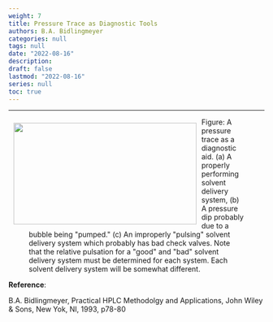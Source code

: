 ```yaml
---
weight: 7
title: Pressure Trace as Diagnostic Tools
authors: B.A. Bidlingmeyer
categories: null
tags: null
date: "2022-08-16"
description:  
draft: false
lastmod: "2022-08-16"
series: null
toc: true
---
```




<!--more-->
---

<div class = "row">
<img width ="360" height= "200" src = "/docs/images/Screenshot 2022-08-16 215134.png" style ="float: left" HSPACE="10" VSPACE="10"/>
<figure>
Figure: A pressure trace as a diagnostic aid. (a) A properly performing solvent delivery system, (b) A pressure dip probably due to a bubble being "pumped." (c) An improperly "pulsing" solvent delivery system which probably has bad check valves. Note that the relative pulsation for a "good" and "bad" solvent delivery system must be determined for each system. Each solvent delivery system will be somewhat different.
</figure>
</div>

**Reference**:

B.A. Bidlingmeyer, Practical HPLC Methodolgy and Applications, John Wiley & Sons, New Yok, NI, 1993, p78-80
